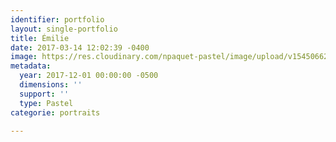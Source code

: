 ```yaml
---
identifier: portfolio
layout: single-portfolio
title: Émilie
date: 2017-03-14 12:02:39 -0400
image: https://res.cloudinary.com/npaquet-pastel/image/upload/v1545066223/DSC01629-6.jpg
metadata:
  year: 2017-12-01 00:00:00 -0500
  dimensions: ''
  support: ''
  type: Pastel
categorie: portraits

---
```


